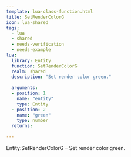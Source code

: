 ```yaml
---
template: lua-class-function.html
title: SetRenderColorG
icon: lua-shared
tags:
  - lua
  - shared
  - needs-verification
  - needs-example
lua:
  library: Entity
  function: SetRenderColorG
  realm: shared
  description: "Set render color green."
  
  arguments:
  - position: 1
    name: "entity"
    type: Entity
  - position: 2
    name: "green"
    type: number
  returns:
    
---
```


<div class="lua__search__keywords">
Entity:SetRenderColorG &#x2013; Set render color green.
</div>
